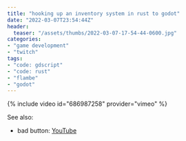 ```yaml
---
title: "hooking up an inventory system in rust to godot"
date: "2022-03-07T23:54:44Z"
header:
  teaser: "/assets/thumbs/2022-03-07-17-54-44-0600.jpg"
categories:
- "game development"
- "twitch"
tags:
- "code: gdscript"
- "code: rust"
- "flambe"
- "godot"
---
```

{% include video id="686987258" provider="vimeo" %}

See also:
* bad button: [YouTube](https://www.youtube.com/watch?v=jzbki8bkQIs)